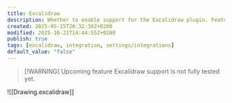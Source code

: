 ```yaml
---
title: Excalidraw
description: Whether to enable support for the Excalidraw plugin. Feature is currently disabled.
created: 2025-05-15T20:32:34Z+0200
modified: 2025-10-21T14:44:55Z+0200
publish: true
tags: [excalidraw, integration, settings/integrations]
default_value: "false"
---
```


> [!WARNING] Upcoming feature
> Excalidraw support is not fully tested yet.

![[Drawing.excalidraw]]
